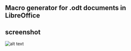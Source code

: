 ## Macro generator for .odt documents in LibreOffice

## screenshot
![alt text](https://github.com/0bfxgh0st/Malicious-ODT/blob/main/screenshots/sample.png)
